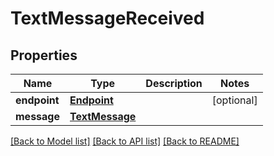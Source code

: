 # TextMessageReceived

## Properties
Name | Type | Description | Notes
------------ | ------------- | ------------- | -------------
**endpoint** | [**Endpoint**](Endpoint.md) |  | [optional] 
**message** | [**TextMessage**](TextMessage.md) |  | 

[[Back to Model list]](../README.md#documentation-for-models) [[Back to API list]](../README.md#documentation-for-api-endpoints) [[Back to README]](../README.md)


